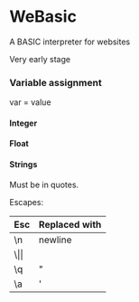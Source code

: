 # WeBasic

A BASIC interpreter for websites

Very early stage

### Variable assignment
var = value



#### Integer

#### Float

#### Strings
Must be in quotes.

Escapes:

|Esc|Replaced with|
|-|-|
|\\n|newline|
|\\\\|\\|
|\\q|"|
|\\a|'|
